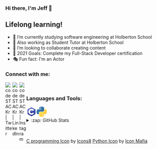 ### Hi there, I'm Jeff 👋

<!--
**Jeff-28/Jeff-28** is a ✨ _special_ ✨ repository because its `README.md` (this file) appears on your GitHub profile.

Here are some ideas to get you started:

- 🔭 I’m currently working on ...
- 🌱 I’m currently learning ...
- 👯 I’m looking to collaborate on ...
- 🤔 I’m looking for help with ...
- 💬 Ask me about ...
- 📫 How to reach me: ...
- 😄 Pronouns: ...
- ⚡ Fun fact: ...
-->

## Lifelong learning!

- 🌱 I’m currently studying software engineering at Holberton School
- 🔭 Also working as Student Tutor at Holberton School
- 👯 I’m looking to collaborate creating content
- 🥅 2021 Goals: Complete my Full-Stack Developer certification
- 🎭 Fun fact: I'm an Actor 

### Connect with me:

[<img align="left" alt="codeSTACKr | Twitter" width="22px" src="https://cdn.jsdelivr.net/npm/simple-icons@v3/icons/twitter.svg" />][twitter]
[<img align="left" alt="codeSTACKr | LinkedIn" width="22px" src="https://cdn.jsdelivr.net/npm/simple-icons@v3/icons/linkedin.svg" />][linkedin]
[<img align="left" alt="codeSTACKr | Instagram" width="22px" src="https://cdn.jsdelivr.net/npm/simple-icons@v3/icons/instagram.svg" />][instagram]

<br />

### Languages and Tools:

<img align="left" alt="C" width="32px" src="/images/c-programming.png" />
<img align="left" alt="Python" width="32px" src="/images/python.png" />

<br />
<br />

<details>
  <summary>:zap: GitHub Stats</summary>

  <img align="left" alt="Jeff-28's GitHub Stats" src="https://github-readme-stats.vercel.app/api?username=Jeff-28&theme=tokyonight&show_icons=true" />
  
  <a><img width="419" img align="center" alt="TopLang" src="https://github-readme-stats.vercel.app/api/top-langs/?username=Jeff-28&layout=compact&hide=perl&theme=tokyonight" /></a>

</details>

<br />
<br />

<a href="https://iconscout.com/icons/c-programming" target="_blank">C programming Icon</a> by <a href="https://iconscout.com/contributors/icons8" target="_blank">Icons8</a>
<a href="https://iconscout.com/icons/python" target="_blank">Python Icon</a> by <a href="https://iconscout.com/contributors/icon-mafia" target="_blank">Icon Mafia</a>

[twitter]: https://twitter.com/JeffMartinez28
[instagram]: https://www.instagram.com/jeffmartinez28
[linkedin]: https://www.linkedin.com/in/jeffreymartinez28
